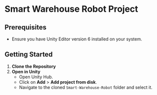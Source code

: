 # Smart Warehouse Robot Project

## Prerequisites
- Ensure you have Unity Editor version 6 installed on your system.

## Getting Started

1. **Clone the Repository**  
2. **Open in Unity**  
   - Open Unity Hub.  
   - Click on **Add** > **Add project from disk**.  
   - Navigate to the cloned `Smart-Warehouse-Robot` folder and select it.
